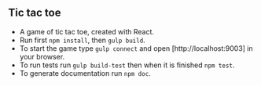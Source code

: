 ## Tic tac toe
- A game of tic tac toe, created with React.
- Run first `npm install`, then `gulp build`.
- To start the game type `gulp connect` and open [http://localhost:9003] in your browser.
- To run tests run `gulp build-test` then when it is finished `npm test`.
- To generate documentation run `npm doc`.